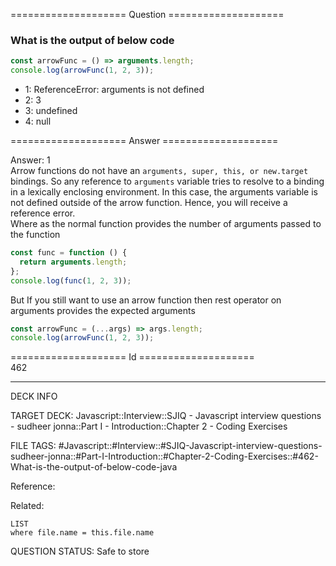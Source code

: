 ==================== Question ====================  

### What is the output of below code

```javascript
const arrowFunc = () => arguments.length;
console.log(arrowFunc(1, 2, 3));
```

- 1: ReferenceError: arguments is not defined
- 2: 3
- 3: undefined
- 4: null  

==================== Answer ====================  

Answer: 1  
Arrow functions do not have an `arguments, super, this, or new.target` bindings.
So any reference to `arguments` variable tries to resolve to a binding in a
lexically enclosing environment. In this case, the arguments variable is not
defined outside of the arrow function. Hence, you will receive a reference
error.  
Where as the normal function provides the number of arguments passed to the
function

```javascript
const func = function () {
  return arguments.length;
};
console.log(func(1, 2, 3));
```

But If you still want to use an arrow function then rest operator on arguments
provides the expected arguments

```javascript
const arrowFunc = (...args) => args.length;
console.log(arrowFunc(1, 2, 3));
```

==================== Id ====================  
462

---

DECK INFO

TARGET DECK: Javascript::Interview::SJIQ - Javascript interview questions - sudheer jonna::Part I - Introduction::Chapter 2 - Coding Exercises

FILE TAGS: #Javascript::#Interview::#SJIQ-Javascript-interview-questions-sudheer-jonna::#Part-I-Introduction::#Chapter-2-Coding-Exercises::#462-What-is-the-output-of-below-code-java

Reference:

Related:

```dataview
LIST
where file.name = this.file.name
```

QUESTION STATUS: Safe to store
